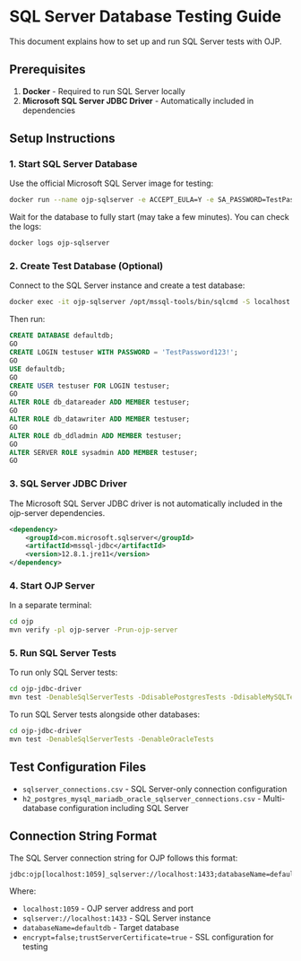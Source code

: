 # SQL Server Database Testing Guide

This document explains how to set up and run SQL Server tests with OJP.

## Prerequisites

1. **Docker** - Required to run SQL Server locally
2. **Microsoft SQL Server JDBC Driver** - Automatically included in dependencies

## Setup Instructions

### 1. Start SQL Server Database

Use the official Microsoft SQL Server image for testing:

```bash
docker run --name ojp-sqlserver -e ACCEPT_EULA=Y -e SA_PASSWORD=TestPassword123! -d -p 1433:1433 mcr.microsoft.com/mssql/server:2022-latest
```

Wait for the database to fully start (may take a few minutes). You can check the logs:

```bash
docker logs ojp-sqlserver
```

### 2. Create Test Database (Optional)

Connect to the SQL Server instance and create a test database:

```bash
docker exec -it ojp-sqlserver /opt/mssql-tools/bin/sqlcmd -S localhost -U sa -P TestPassword123!
```

Then run:
```sql
CREATE DATABASE defaultdb;
GO
CREATE LOGIN testuser WITH PASSWORD = 'TestPassword123!';
GO
USE defaultdb;
GO
CREATE USER testuser FOR LOGIN testuser;
GO
ALTER ROLE db_datareader ADD MEMBER testuser;
GO
ALTER ROLE db_datawriter ADD MEMBER testuser;
GO
ALTER ROLE db_ddladmin ADD MEMBER testuser;
GO
ALTER SERVER ROLE sysadmin ADD MEMBER testuser;
GO
```

### 3. SQL Server JDBC Driver

The Microsoft SQL Server JDBC driver is not automatically included in the ojp-server dependencies.

```xml
<dependency>
    <groupId>com.microsoft.sqlserver</groupId>
    <artifactId>mssql-jdbc</artifactId>
    <version>12.8.1.jre11</version>
</dependency>
```

### 4. Start OJP Server

In a separate terminal:
```bash
cd ojp
mvn verify -pl ojp-server -Prun-ojp-server
```

### 5. Run SQL Server Tests

To run only SQL Server tests:

```bash
cd ojp-jdbc-driver
mvn test -DenableSqlServerTests -DdisablePostgresTests -DdisableMySQLTests -DdisableMariaDBTests
```

To run SQL Server tests alongside other databases:

```bash
cd ojp-jdbc-driver
mvn test -DenableSqlServerTests -DenableOracleTests
```

## Test Configuration Files

- `sqlserver_connections.csv` - SQL Server-only connection configuration
- `h2_postgres_mysql_mariadb_oracle_sqlserver_connections.csv` - Multi-database configuration including SQL Server

## Connection String Format

The SQL Server connection string for OJP follows this format:

```
jdbc:ojp[localhost:1059]_sqlserver://localhost:1433;databaseName=defaultdb;encrypt=false;trustServerCertificate=true
```

Where:
- `localhost:1059` - OJP server address and port
- `sqlserver://localhost:1433` - SQL Server instance
- `databaseName=defaultdb` - Target database
- `encrypt=false;trustServerCertificate=true` - SSL configuration for testing

